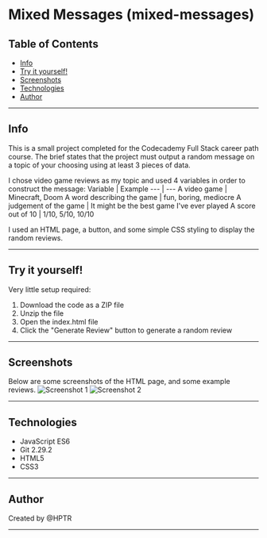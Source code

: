 # Mixed Messages (mixed-messages)

## Table of Contents

* [Info](#info)
* [Try it yourself!](#try-it-yourself!)
* [Screenshots](#screenshots)
* [Technologies](#technologies)
* [Author]()
***
## Info
This is a small project completed for the Codecademy Full Stack career path course. The brief states that the project must output a random message on a topic of your choosing using at least 3 pieces of data.

I chose video game reviews as my topic and used 4 variables in order to construct the message:
Variable | Example
--- | ---
A video game | Minecraft, Doom
A word describing the game | fun, boring, mediocre
A judgement of the game | It might be the best game I've ever played
A score out of 10 | 1/10, 5/10, 10/10

I used an HTML page, a button, and some simple CSS styling to display the random reviews.
***
## Try it yourself!
Very little setup required:

1. Download the code as a ZIP file
2. Unzip the file
3. Open the index.html file
4. Click the "Generate Review" button to generate a random review
***
## Screenshots
Below are some screenshots of the HTML page, and some example reviews.
![Screenshot 1](mixed-messages/img/screenshot1.png)
![Screenshot 2](mixed-messages/img/screenshot2.png)
***
## Technologies

* JavaScript ES6
* Git 2.29.2
* HTML5
* CSS3
***
## Author

Created by @HPTR
***